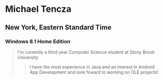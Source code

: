 # Michael Tencza
## New York, Eastern Standard Time
### Windows 8.1 Home Edition
>I'm currently a third year Computer Science student at Stony Brook University
>> I have the most experience in Java and an interest in Android App Development and look foward to working on OLE projects!
